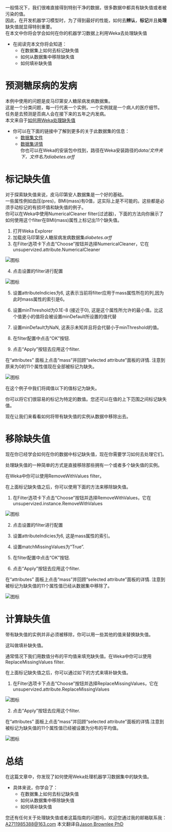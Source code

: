 一般情况下，我们很难直接得到特别干净的数据，很多数据中都具有缺失值或者被污染的值。  
因此，在开发机器学习模型时，为了得到最好的性能，如何去**辨认**，**标记**并且**处理**缺失值就显得特别重要。  
在本文中你将会学会如何在你的机器学习数据上利用Weka去处理缺失值  
- 在阅读完本文你将会知道：  
    - 在数据集上如何去标记缺失值  
    - 如何从数据集中移除缺失值  
    - 如何填补缺失值  
# 预测糖尿病的发病  
本例中使用的问题是皮马印第安人糖尿病发病数据集。  
这是一个分类问题，每一行代表一个实例，一个实例就是一个病人的医疗细节。  
任务是去预测是否病人会在接下来的五年之内发病。  
本文来自于[如何用Weka处理缺失值](https://machinelearningmastery.com/how-to-handle-missing-values-in-machine-learning-data-with-weka/)  
- 你可以在下面的链接中了解到更多的关于此数据集的信息：  
    - [数据集文件](https://raw.githubusercontent.com/jbrownlee/Datasets/master/pima-indians-diabetes.csv)
    - [数据集详情](https://raw.githubusercontent.com/jbrownlee/Datasets/master/pima-indians-diabetes.names)  
你也可以在Weka的安装包中找到，路径在Weka安装路径的*data/*文件夹下，文件名为*diabetes.arff*  
# 标记缺失值
对于探索缺失值来说，皮马印第安人数据集是一个好的基础。  
一些属性例如血压(pres)，BMI(mass)有0值，这实际上是不可能的。这些都是必须手动标记的有损坏值和缺失值的例子。  
你可以在Weka中使用NumericalCleaner filter(过滤器)，下面的方法向你展示了如何使用这个filter在BMI(mass)属性上标记出11个缺失值。  
1. 打开Weka Explorer
2. 加载皮马印第安人糖尿病发病数据集*diabetes.arff*  
3. 在Filter选项卡下点击“Choose”按钮并选择NumericalCleaner，它在unsupervized.attribute.NumericalCleaner

![图标](./photo/Weka-Select-NumericCleaner-Data-Filter.png)

4. 点击设置的filter进行配置

![图标](./photo/filter详细设置.png)

5. 设置attributeIndicies为6, 这表示当前将filter应用于mass属性所在的列,因为此时mass属性的索引是6。

6. 设置minThreshold为0.1E-8 (接近于0), 这是这个属性所允许的最小值。比这个值更小的值将会被设置minDefault所设置的值代替

7. 设置minDefault为NaN, 这表示未知并且将会代替小于minThreshold的值。

8. 在filter配置中点击“OK”按钮.

9. 点击“Apply”按钮去应用这个filter.

在“attributes” 面板上点击“mass”并回顾“selected attribute”面板的详情. 注意到原来为0的11个属性值现在全部被标记为缺失。

![图标](./photo/Weka-Missing-Data-Marked.png)

在这个例子中我们将阈值以下的值标记为缺失。

你可以将它们很容易的标记为特定的数值。您还可以在值的上下范围之间标记缺失值。

现在让我们来看看如何将带有缺失值的实例从数据中移除出去。

# 移除缺失值

现在你已经学会如何在你的数据中标记缺失值，现在你需要学习如何去处理它们。

处理缺失值的一种简单的方式是直接移除那些拥有一个或者多个缺失值的实例。

在Weka中你可以使用RemoveWithValues filter。

在上面标记缺失值之后，你可以使用下面的方法来移除缺失值。

1. 在Filter选项卡下点击“Choose”按钮并选择RemoveWithValues，它在unsupervized.instance.RemoveWithValues

![图标](/photo/Weka-Select-RemoveWithValues-Data-Filter.png)

2. 点击设置的filter进行配置

3. 设置attributeIndicies为6, 这是mass属性的索引。

4. 设置matchMissingValues为“True”.

5. 在filter配置中点击“OK”按钮.

6. 点击“Apply”按钮去应用这个filter.

在“attributes” 面板上点击“mass”并回顾“selected attribute”面板的详情. 注意到被标记为缺失值的11个属性值已经从数据集中移除了。

![图标](/photo/Weka-Missing-Values-Removed.png)

# 计算缺失值

带有缺失值的实例并非必须被移除，你可以用一些其他的值来替换缺失值。

这叫做填补缺失值。

通常情况下我们用数值分布的平均值来填充缺失值。在Weka中你可以使用ReplaceMissingValues filter.

在上面标记缺失值之后，你可以通过如下的方式来填补缺失值。

1. 在Filter选项卡下点击“Choose”按钮并选择ReplaceMissingValues，它在unsupervized.attribute.ReplaceMissingValues

![图标](/photo/Weka-ReplaceMissingValues-Data-Filter.png)

2. 点击“Apply”按钮去应用这个filter.

在“attributes” 面板上点击“mass”并回顾“selected attribute”面板的详情.注意到被标记为缺失值的11个属性值已经被设置为分布的平均值。

![图标](/photo/Weka-Imputed-Values.png)

# 总结

在这篇文章中，你发现了如何使用Weka处理机器学习数据集中的缺失值。

- 具体来说，你学会了：
    - 在数据集上如何去标记缺失值  
    - 如何从数据集中移除缺失值  
    - 如何填补缺失值

您还有任何关于处理缺失值或者这篇指南的问题吗，欢迎您通过我的邮箱联系我：A2711985388@163.com
本文翻译自[Jason Brownlee PhD](https://machinelearningmastery.com/how-to-handle-missing-values-in-machine-learning-data-with-weka/)
